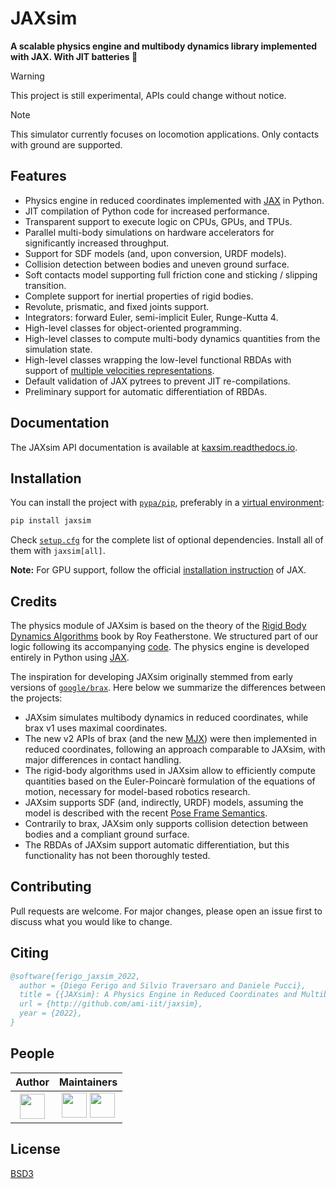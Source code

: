 # JAXsim

**A scalable physics engine and multibody dynamics library implemented with JAX. With JIT batteries 🔋**

> [!WARNING]
> This project is still experimental, APIs could change without notice.

> [!NOTE]
> This simulator currently focuses on locomotion applications. Only contacts with ground are supported.

## Features

- Physics engine in reduced coordinates implemented with [JAX][jax] in Python.
- JIT compilation of Python code for increased performance.
- Transparent support to execute logic on CPUs, GPUs, and TPUs.
- Parallel multi-body simulations on hardware accelerators for significantly increased throughput.
- Support for SDF models (and, upon conversion, URDF models).
- Collision detection between bodies and uneven ground surface.
- Soft contacts model supporting full friction cone and sticking / slipping transition.
- Complete support for inertial properties of rigid bodies.
- Revolute, prismatic, and fixed joints support.
- Integrators: forward Euler, semi-implicit Euler, Runge-Kutta 4.
- High-level classes for object-oriented programming.
- High-level classes to compute multi-body dynamics quantities from the simulation state.
- High-level classes wrapping the low-level functional RBDAs with support of [multiple velocities representations][notation].
- Default validation of JAX pytrees to prevent JIT re-compilations.
- Preliminary support for automatic differentiation of RBDAs.

[jax]: https://github.com/google/jax/
[notation]: https://research.tue.nl/en/publications/multibody-dynamics-notation-version-2

## Documentation

The JAXsim API documentation is available at [kaxsim.readthedocs.io](https://jaxsim.readthedocs.io/).

## Installation

You can install the project with [`pypa/pip`][pip], preferably in a [virtual environment][venv]:

```bash
pip install jaxsim
```

Check [`setup.cfg`](setup.cfg) for the complete list of optional dependencies.
Install all of them with `jaxsim[all]`.

**Note:** For GPU support, follow the official [installation instruction][jax_gpu] of JAX.

[pip]: https://github.com/pypa/pip/
[venv]: https://docs.python.org/3/tutorial/venv.html
[jax_gpu]: https://github.com/google/jax/#installation

## Credits

The physics module of JAXsim is based on the theory of the [Rigid Body Dynamics Algorithms][RBDA]
book by Roy Featherstone.
We structured part of our logic following its accompanying [code][spatial_v2].
The physics engine is developed entirely in Python using [JAX][jax].

[RBDA]: https://link.springer.com/book/10.1007/978-1-4899-7560-7
[spatial_v2]: http://royfeatherstone.org/spatial/index.html#spatial-software

The inspiration for developing JAXsim originally stemmed from early versions of [`google/brax`][brax].
Here below we summarize the differences between the projects:

- JAXsim simulates multibody dynamics in reduced coordinates, while brax v1 uses maximal coordinates.
- The new v2 APIs of brax (and the new [MJX][mjx]) were then implemented in reduced coordinates, following an approach comparable to JAXsim, with major differences in contact handling.
- The rigid-body algorithms used in JAXsim allow to efficiently compute quantities based on the Euler-Poincarè
  formulation of the equations of motion, necessary for model-based robotics research.
- JAXsim supports SDF (and, indirectly, URDF) models, assuming the model is described with the
  recent [Pose Frame Semantics][PFS].
- Contrarily to brax, JAXsim only supports collision detection between bodies and a compliant ground surface.
- The RBDAs of JAXsim support automatic differentiation, but this functionality has not been thoroughly tested.

[brax]: https://github.com/google/brax
[mjx]: https://mujoco.readthedocs.io/en/3.0.0/mjx.html
[PFS]: http://sdformat.org/tutorials?tut=pose_frame_semantics

## Contributing

Pull requests are welcome. 
For major changes, please open an issue first to discuss what you would like to change.

## Citing

```bibtex
@software{ferigo_jaxsim_2022,
  author = {Diego Ferigo and Silvio Traversaro and Daniele Pucci},
  title = {{JAXsim}: A Physics Engine in Reduced Coordinates and Multibody Dynamics Library for Control and Robot Learning},
  url = {http://github.com/ami-iit/jaxsim},
  year = {2022},
}
```

## People

| Author | Maintainers |
|:------:|:-----------:|
| [<img src="https://avatars.githubusercontent.com/u/469199?v=4" width="40">][df] | [<img src="https://avatars.githubusercontent.com/u/102977828?v=4" width="40">][ff] [<img src="https://avatars.githubusercontent.com/u/469199?v=4" width="40">][df] |

[df]: https://github.com/diegoferigo
[ff]: https://github.com/flferretti

## License

[BSD3](https://choosealicense.com/licenses/bsd-3-clause/)
